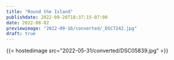 ```yaml
---
title: "Round the Island"
publishdate: 2022-09-20T18:37:15-07:00
date: 2022-08-02
previewimage: "2022-09-16/converted/_DSC7242.jpg"
draft: true
---
```


{{< hostedimage src="2022-05-31/converted/DSC05839.jpg" >}}